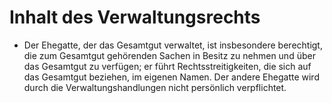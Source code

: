 # Inhalt des Verwaltungsrechts

- Der Ehegatte, der das Gesamtgut verwaltet, ist insbesondere berechtigt, die zum Gesamtgut gehörenden Sachen in Besitz zu nehmen und über das Gesamtgut zu verfügen; er führt Rechtsstreitigkeiten, die sich auf das Gesamtgut beziehen, im eigenen Namen. Der andere Ehegatte wird durch die Verwaltungshandlungen nicht persönlich verpflichtet.

